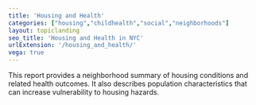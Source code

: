```yaml
---
title: 'Housing and Health'
categories: ["housing","childhealth","social","neighborhoods"]
layout: topiclanding
seo_title: 'Housing and Health in NYC'
urlExtension: '/housing_and_health/'
vega: true
---
```

This report provides a neighborhood summary of housing conditions and related health outcomes. It also describes population characteristics that can increase vulnerability to housing hazards.